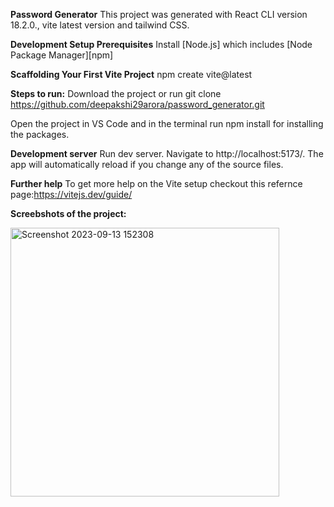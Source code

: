 **Password Generator**
This project was generated with React CLI version 18.2.0., vite latest version and tailwind CSS.

**Development Setup
Prerequisites**
Install [Node.js] which includes [Node Package Manager][npm]

**Scaffolding Your First Vite Project**
npm create vite@latest

**Steps to run:**
Download the project or run git clone https://github.com/deepakshi29arora/password_generator.git

Open the project in VS Code and in the terminal run npm install for installing the packages.

**Development server**
Run dev server. Navigate to http://localhost:5173/. The app will automatically reload if you change any of the source files.

**Further help**
To get more help on the Vite setup checkout this refernce page:https://vitejs.dev/guide/

**Screebshots of the project:**


<img width="430" alt="Screenshot 2023-09-13 152308" src="https://github.com/deepakshi29arora/password_generator/assets/65848080/73859422-debe-4425-ba53-7adb6796cf5e">

